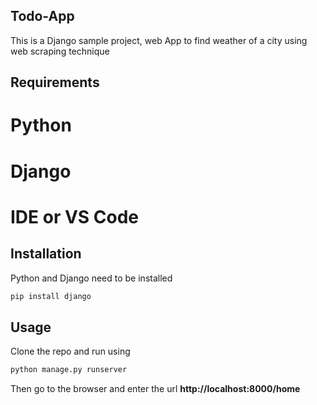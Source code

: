 ## Todo-App

This is a Django sample project, web App to find weather of a city using web scraping technique

## Requirements
# Python
# Django
# IDE or VS Code
 

## Installation

Python and Django need to be installed

```bash
pip install django
```

## Usage

Clone the repo and run using

```bash
python manage.py runserver
```

Then go to the browser and enter the url **http://localhost:8000/home**

